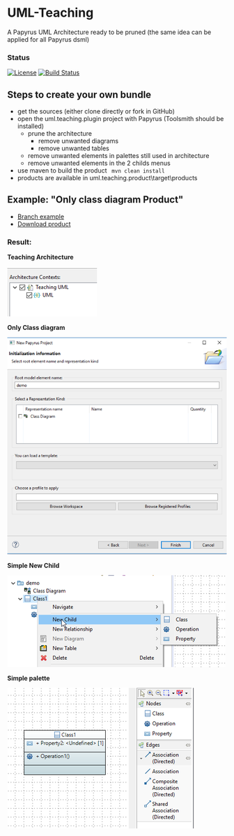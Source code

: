 # UML-Teaching
A Papyrus UML Architecture ready to be pruned 
(the same idea can be applied for all Papyrus dsml) 

### Status ###

[![License](https://img.shields.io/badge/license-EPL2-blue.svg)](https://www.eclipse.org/org/documents/epl-2.0/EPL-2.0.html)
[![Build Status](https://travis-ci.org/bmaggi/UML-Teaching.svg?branch=master)](https://travis-ci.org/bmaggi/UML-Teaching)

## Steps to create your own bundle
 - get the sources (either clone directly or fork in GitHub)
 - open the uml.teaching.plugin project with Papyrus (Toolsmith should be installed)
    - prune the architecture 
       - remove unwanted diagrams
       - remove unwanted tables
    - remove unwanted elements in palettes still used in architecture
    - remove unwanted elements in the 2 childs menus
 - use maven to build the product ``` mvn clean install``` 
 - products are available in uml.teaching.product\target\products

## Example: "Only class diagram Product" 
 - [Branch example](https://github.com/bmaggi/UML-Teaching/tree/example) 
 - [Download product](https://www.dropbox.com/sh/6u19pou8nf3rgy3/AAAC1rKIV_hjKO9Tr8VPYNppa?dl=0)

### Result:
 
__Teaching Architecture__
   
![GitHub TeachingArchitecture](https://github.com/bmaggi/UML-Teaching/blob/example/doc/TeachingArchitecture.png)

__Only Class diagram__
   
![GitHub OnlyClassDiagram](https://github.com/bmaggi/UML-Teaching/blob/example/doc/OnlyClassDiagram.png)

__Simple New Child__
   
![GitHub SimpleNewChild](https://github.com/bmaggi/UML-Teaching/blob/example/doc/SimpleNewChild.png)

__Simple palette__
   
![GitHub SimplePalette](https://github.com/bmaggi/UML-Teaching/blob/example/doc/SimplePalette.png)
